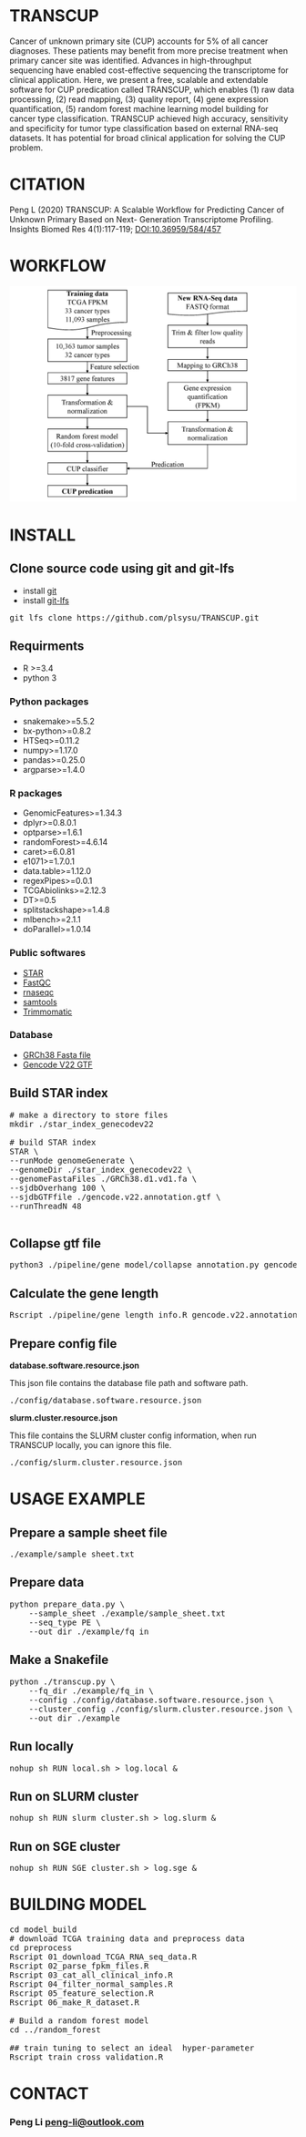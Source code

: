 # TRANSCUP

Cancer of unknown primary site (CUP) accounts for 5% of all cancer diagnoses. These patients may benefit from more precise treatment when primary cancer site was identified. Advances in high-throughput sequencing have enabled cost-effective sequencing the transcriptome for clinical application. Here, we present a free, scalable and extendable software for CUP predication called TRANSCUP, which enables (1) raw data processing, (2) read mapping, (3) quality report, (4) gene expression quantification, (5) random forest machine learning model building for cancer type classification. TRANSCUP achieved high accuracy, sensitivity and specificity for tumor type classification based on external RNA-seq datasets. It has potential for broad clinical application for solving the CUP problem.

# CITATION

Peng L (2020) TRANSCUP: A Scalable Workflow for Predicting Cancer of Unknown Primary Based on Next- Generation Transcriptome Profiling. Insights Biomed Res 4(1):117-119; [DOI:10.36959/584/457](https://scholars.direct/Articles/biomedical-research/ibr-4-022.php?jid=biomedical-research)

# WORKFLOW
![](./doc/workflow.png)


# INSTALL
## Clone source code using git and git-lfs
* install [git](https://git-scm.com/)
* install [git-lfs](https://github.com/git-lfs/git-lfs)
<pre>
git lfs clone https://github.com/plsysu/TRANSCUP.git
</pre>

## Requirments
* R >=3.4
* python 3
### Python packages

* snakemake>=5.5.2
* bx-python>=0.8.2
* HTSeq>=0.11.2
* numpy>=1.17.0
* pandas>=0.25.0
* argparse>=1.4.0


### R packages
* GenomicFeatures>=1.34.3
* dplyr>=0.8.0.1
* optparse>=1.6.1
* randomForest>=4.6.14
* caret>=6.0.81
* e1071>=1.7.0.1
* data.table>=1.12.0
* regexPipes>=0.0.1
* TCGAbiolinks>=2.12.3
* DT>=0.5
* splitstackshape>=1.4.8
* mlbench>=2.1.1
* doParallel>=1.0.14

### Public softwares
* [STAR](https://github.com/alexdobin/STAR/archive/2.6.1c.tar.gz)
* [FastQC](https://www.bioinformatics.babraham.ac.uk/projects/fastqc/fastqc_v0.11.8.zip)
* [rnaseqc](https://github.com/broadinstitute/rnaseqc/releases/download/v2.3.4/rnaseqc.v2.3.4.linux.gz)
* [samtools](https://github.com/samtools/samtools/releases/download/1.9/samtools-1.9.tar.bz2)
* [Trimmomatic](http://www.usadellab.org/cms/uploads/supplementary/Trimmomatic/Trimmomatic-0.39.zip)

### Database
* [GRCh38 Fasta file](https://api.gdc.cancer.gov/data/254f697d-310d-4d7d-a27b-27fbf767a834)
* [Gencode V22 GTF](https://api.gdc.cancer.gov/data/25aa497c-e615-4cb7-8751-71f744f9691f)




## Build STAR index
<pre>
# make a directory to store files
mkdir ./star_index_genecodev22

# build STAR index
STAR \
--runMode genomeGenerate \
--genomeDir ./star_index_genecodev22 \
--genomeFastaFiles ./GRCh38.d1.vd1.fa \
--sjdbOverhang 100 \
--sjdbGTFfile ./gencode.v22.annotation.gtf \
--runThreadN 48

</pre>


## Collapse gtf file

<pre>
python3 ./pipeline/gene_model/collapse_annotation.py gencode.v22.annotation.gtf gencode.v22.annotation.collapse.gtf
</pre>


## Calculate the gene length

<pre>
Rscript ./pipeline/gene_length_info.R gencode.v22.annotation.gtf gene_length_genecode_v22.tsv
</pre>


## Prepare config file

**database.software.resource.json**

This json file contains the database file path and software path.
<pre>
./config/database.software.resource.json
</pre>


**slurm.cluster.resource.json**

This file contains the SLURM cluster config information, when run TRANSCUP locally, you can ignore this file.
<pre>
./config/slurm.cluster.resource.json
</pre>


# USAGE EXAMPLE

## Prepare a sample sheet file

<pre>
./example/sample_sheet.txt
</pre>


## Prepare data
<pre>
python prepare_data.py \
	--sample_sheet ./example/sample_sheet.txt
	--seq_type PE \
	--out_dir ./example/fq_in
</pre>

## Make a Snakefile

<pre>
python ./transcup.py \
	--fq_dir ./example/fq_in \
	--config ./config/database.software.resource.json \
	--cluster_config ./config/slurm.cluster.resource.json \
	--out_dir ./example
</pre>

## Run locally
<pre>
nohup sh RUN_local.sh > log.local &
</pre>


## Run on SLURM cluster
<pre>
nohup sh RUN_slurm_cluster.sh > log.slurm &
</pre>

## Run on SGE cluster
<pre>
nohup sh RUN_SGE_cluster.sh > log.sge &
</pre>

# BUILDING MODEL
<pre>
cd model_build
# download TCGA training data and preprocess data
cd preprocess
Rscript 01_download_TCGA_RNA_seq_data.R
Rscript 02_parse_fpkm_files.R
Rscript 03_cat_all_clinical_info.R
Rscript 04_filter_normal_samples.R
Rscript 05_feature_selection.R
Rscript 06_make_R_dataset.R

# Build a random forest model
cd ../random_forest

## train tuning to select an ideal  hyper-parameter
Rscript train_cross_validation.R
</pre>

# CONTACT
### **Peng Li** <peng-li@outlook.com>
